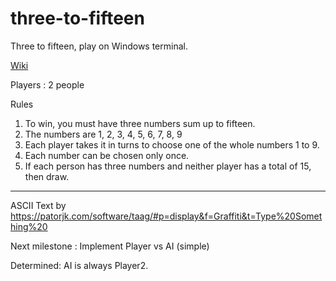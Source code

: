 # three-to-fifteen
Three to fifteen, play on Windows terminal.

[Wiki](https://en.wikipedia.org/wiki/Number_Scrabble)

Players : 2 people

Rules
1. To win, you must have three numbers sum up to fifteen.
2. The numbers are 1, 2, 3, 4, 5, 6, 7, 8, 9
3. Each player takes it in turns to choose one of the whole numbers 1 to 9.
4. Each number can be chosen only once.
5. If each person has three numbers and neither player has a total of 15, then draw.
-----------------------------------------------------------------------------------------------------

ASCII Text by https://patorjk.com/software/taag/#p=display&f=Graffiti&t=Type%20Something%20

Next milestone : Implement Player vs AI (simple)

Determined: AI is always Player2.
